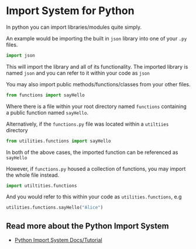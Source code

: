 # Import System for Python

In python you can import libraries/modules quite simply.

An example would be importing the built in `json` library into one of your `.py` files.

``` py
import json
```

This will import the library and all of its functionality. The imported library is named `json` and you can refer to it within your code as `json`

You may also import public methods/functions/classes from your other files.

``` py
from functions import sayHello
```

Where there is a file within your root directory named `functions` containing a public function named `sayHello`.


Alternatively, if the `functions.py` file was located within a `utiltiies` directory

``` py
from utilities.functions import sayHello
```

In both of the above cases, the imported function can be referenced as `sayHello`

However, if `functions.py` housed a collection of functions, you may import the whole file instead.

``` py
import utiltities.functions
```

And you would refer to this within your code as `utilities.functions`, e.g

``` py
utilities.functions.sayHello("Alice")
```

## Read more about the Python Import System

* [Python Import System Docs/Tutorial](https://docs.python.org/3/reference/import.html)

